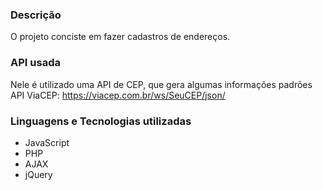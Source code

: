 ### Descrição
O projeto conciste em fazer cadastros de endereços.<br>

### API usada
Nele é utilizado uma API de CEP, que gera algumas informações padrões
API ViaCEP: https://viacep.com.br/ws/SeuCEP/json/

### Linguagens e Tecnologias utilizadas
- JavaScript 
- PHP
- AJAX
- jQuery 




